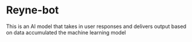 # Reyne-bot
This is an AI model that takes in user responses and delivers output based on data accumulated the machine learning model
